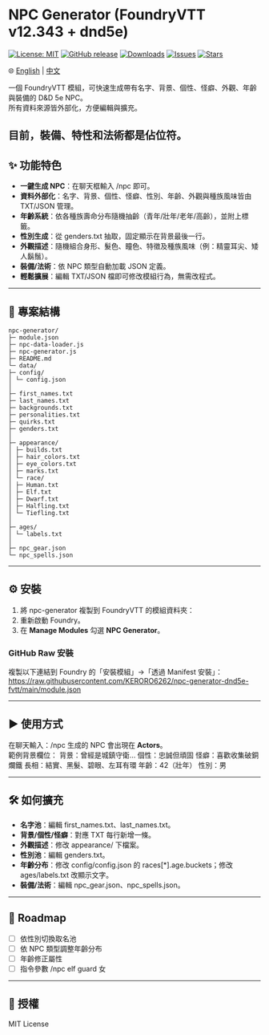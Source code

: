 # NPC Generator (FoundryVTT v12.343 + dnd5e)

[![License: MIT](https://img.shields.io/badge/License-MIT-blue.svg)](LICENSE)
[![GitHub release](https://img.shields.io/github/v/release/KERORO6262/npc-generator)](https://github.com/KERORO6262/npc-generator/releases)
[![Downloads](https://img.shields.io/github/downloads/KERORO6262/npc-generator/total.svg)](https://github.com/KERORO6262/npc-generator/releases)
[![Issues](https://img.shields.io/github/issues/KERORO6262/npc-generator)](https://github.com/KERORO6262/npc-generator/issues)
[![Stars](https://img.shields.io/github/stars/KERORO6262/npc-generator)](https://github.com/KERORO6262/npc-generator/stargazers)

🌐 [English](README.md) | [中文](README.zh.md)

一個 FoundryVTT 模組，可快速生成帶有名字、背景、個性、怪癖、外觀、年齡與裝備的 D&D 5e NPC。  
所有資料來源皆外部化，方便編輯與擴充。

目前，裝備、特性和法術都是佔位符。
---

## ✨ 功能特色
- **一鍵生成 NPC**：在聊天框輸入 /npc 即可。  
- **資料外部化**：名字、背景、個性、怪癖、性別、年齡、外觀與種族風味皆由 TXT/JSON 管理。  
- **年齡系統**：依各種族壽命分布隨機抽齡（青年/壯年/老年/高齡），並附上標籤。  
- **性別生成**：從 genders.txt 抽取，固定顯示在背景最後一行。  
- **外觀描述**：隨機組合身形、髮色、瞳色、特徵及種族風味（例：精靈耳尖、矮人鬍鬚）。  
- **裝備/法術**：依 NPC 類型自動加載 JSON 定義。  
- **輕鬆擴展**：編輯 TXT/JSON 檔即可修改模組行為，無需改程式。

---

## 📂 專案結構
```
npc-generator/
├─ module.json
├─ npc-data-loader.js
├─ npc-generator.js
├─ README.md
└─ data/
├─ config/
│ └─ config.json
│
├─ first_names.txt
├─ last_names.txt
├─ backgrounds.txt
├─ personalities.txt
├─ quirks.txt
├─ genders.txt
│
├─ appearance/
│ ├─ builds.txt
│ ├─ hair_colors.txt
│ ├─ eye_colors.txt
│ ├─ marks.txt
│ └─ race/
│ ├─ Human.txt
│ ├─ Elf.txt
│ ├─ Dwarf.txt
│ ├─ Halfling.txt
│ └─ Tiefling.txt
│
├─ ages/
│ └─ labels.txt
│
├─ npc_gear.json
└─ npc_spells.json
```
---

## ⚙️ 安裝
1. 將 npc-generator 複製到 FoundryVTT 的模組資料夾：
2. 重新啟動 Foundry。  
3. 在 **Manage Modules** 勾選 **NPC Generator**。  

### GitHub Raw 安裝
複製以下連結到 Foundry 的「安裝模組」→「透過 Manifest 安裝」：
https://raw.githubusercontent.com/KERORO6262/npc-generator-dnd5e-fvtt/main/module.json

---

## ▶️ 使用方式
在聊天輸入：/npc
生成的 NPC 會出現在 **Actors**。  
範例背景欄位：
背景：曾經是城鎮守衛…
個性：忠誠但頑固
怪癖：喜歡收集破銅爛鐵
長相：結實、黑髮、碧眼、左耳有環
年齡：42（壯年）
性別：男

---

## 🛠️ 如何擴充
- **名字池**：編輯 first_names.txt、last_names.txt。  
- **背景/個性/怪癖**：對應 TXT 每行新增一條。  
- **外觀描述**：修改 appearance/ 下檔案。  
- **性別池**：編輯 genders.txt。  
- **年齡分布**：修改 config/config.json 的 races[*].age.buckets；修改 ages/labels.txt 改顯示文字。  
- **裝備/法術**：編輯 npc_gear.json、npc_spells.json。  

---

## 🔮 Roadmap
- [ ] 依性別切換取名池  
- [ ] 依 NPC 類型調整年齡分布  
- [ ] 年齡修正屬性  
- [ ] 指令參數 /npc elf guard 女

---

## 📜 授權
MIT License
